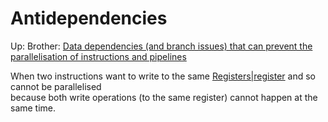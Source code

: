 
# Antidependencies

Up:
Brother: [Data dependencies (and branch issues) that can prevent the parallelisation of instructions and pipelines](data_dependencies_(and_branch_issues)_that_can_prevent_the_parallelisation_of_instructions_and_pipelines)

When two instructions want to write to the same [Registers|register](registers|register) and so cannot be parallelised  
because both write operations (to the same register) cannot happen at the same time.